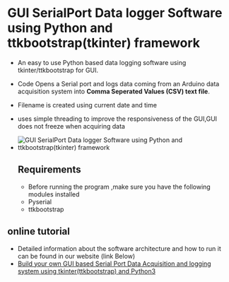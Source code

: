 # GUI SerialPort Data logger Software using Python and ttkbootstrap(tkinter) framework
 
- An easy to use Python based data logging software using tkinter/ttkbootstrap for GUI.
- Code Opens a Serial port and logs data coming from an Arduino data acquisition system into **Comma Seperated Values (CSV) text file**.
- Filename is created using current date and time
- uses simple threading to improve the responsiveness of the GUI,GUI does not freeze when acquiring data

- ![GUI SerialPort Data logger Software using Python and ttkbootstrap(tkinter) framework](https://www.xanthium.in/sites/default/files/inline-images/python-logo-200px.png)

  ## Requirements
  - Before running the program ,make sure you have the following modules installed
  - Pyserial
  - ttkbootstrap
  
## online tutorial

- Detailed information about the software architecture and how to run it can be found in our website (link Below)
- [Build your own GUI based Serial Port Data Acquisition and logging system using tkinter(ttkbootstrap) and Python3](https://www.xanthium.in/multithreading-serial-port-data-acquisition-to-csv-file-using-producer-consumer-pattern-python)
  
